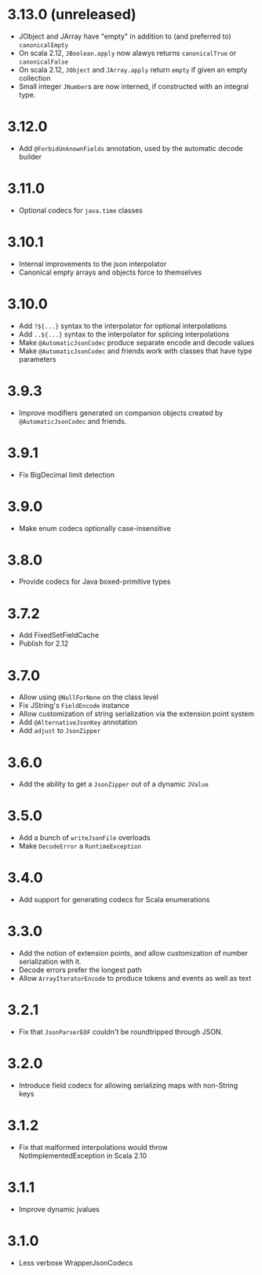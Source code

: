 3.13.0 (unreleased)
===================
* JObject and JArray have "empty" in addition to (and preferred to) `canonicalEmpty`
* On scala 2.12, `JBoolean.apply` now alawys returns `canonicalTrue` or `canonicalFalse`
* On scala 2.12, `JObject` and `JArray.apply` return `empty` if given an empty collection
* Small integer `JNumber`s are now interned, if constructed with an integral type.

3.12.0
======
* Add `@ForbidUnknownFields` annotation, used by the automatic decode builder

3.11.0
======
* Optional codecs for `java.time` classes

3.10.1
======
* Internal improvements to the json interpolator
* Canonical empty arrays and objects force to themselves

3.10.0
======
* Add `?${...}` syntax to the interpolator for optional interpolations
* Add `..${...}` syntax to the interpolator for splicing interpolations
* Make `@AutomaticJsonCodec` produce separate encode and decode values
* Make `@AutomaticJsonCodec` and friends work with classes that have type parameters

3.9.3
=====
* Improve modifiers generated on companion objects created by `@AutomaticJsonCodec` and friends.

3.9.1
=====
* Fix BigDecimal limit detection

3.9.0
=====
* Make enum codecs optionally case-insensitive

3.8.0
=====
* Provide codecs for Java boxed-primitive types

3.7.2
=====
* Add FixedSetFieldCache
* Publish for 2.12

3.7.0
=====
* Allow using `@NullForNone` on the class level
* Fix JString's `FieldEncode` instance
* Allow customization of string serialization via the extension point system
* Add `@AlternativeJsonKey` annotation
* Add `adjust` to `JsonZipper`

3.6.0
=====
* Add the ability to get a `JsonZipper` out of a dynamic `JValue`

3.5.0
=====
* Add a bunch of `writeJsonFile` overloads
* Make `DecodeError` a `RuntimeException`

3.4.0
=====
* Add support for generating codecs for Scala enumerations

3.3.0
=====
* Add the notion of extension points, and allow customization of number serialization with it.
* Decode errors prefer the longest path
* Allow `ArrayIteratorEncode` to produce tokens and events as well as text

3.2.1
=====
* Fix that `JsonParserEOF` couldn't be roundtripped through JSON.

3.2.0
=====
* Introduce field codecs for allowing serializing maps with non-String keys

3.1.2
=====
* Fix that malformed interpolations would throw NotImplementedException in Scala 2.10

3.1.1
=====
* Improve dynamic jvalues

3.1.0
=====
* Less verbose WrapperJsonCodecs
